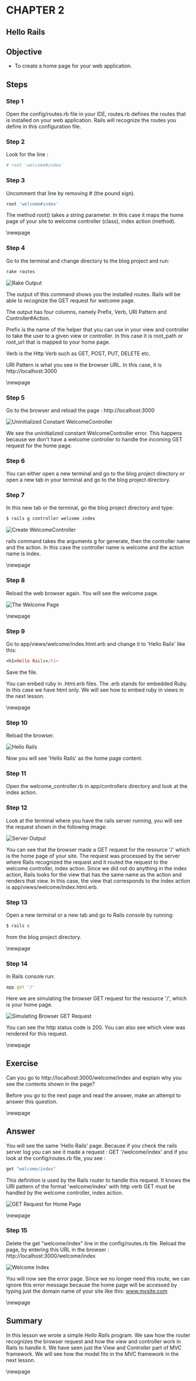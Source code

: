 CHAPTER 2
=============
Hello Rails
------------------------------


## Objective ##

- To create a home page for your web application.

## Steps ##

### Step 1 ###

Open the config/routes.rb file in your IDE, routes.rb defines the routes that is installed on your web application. Rails will recognize the routes you define in this configuration file.

### Step 2 ###

Look for the line :   
 
```ruby
# root 'welcome#index'
```

### Step 3 ###

Uncomment that line by removing # (the pound sign).   
 
```ruby
root 'welcome#index'
```		 

The method root() takes a string parameter. In this case it maps the home page of your site to welcome controller (class), index action (method).

 \newpage

### Step 4 ###

Go to the terminal and change directory to the blog project and run:

```ruby
rake routes
```

![Rake Output](./figures/rake_1.png)

The output of this command shows you the installed routes. Rails will be able to recognize the GET request for welcome page.

The output has four columns, namely Prefix, Verb, URI Pattern and Controller#Action.

Prefix is the name of the helper that you can use in your view and controller to take the user to a given view or controller. In this case it is root_path or root_url that is mapped to your home page.

Verb is the Http Verb such as GET, POST, PUT, DELETE etc.

URI Pattern is what you see in the browser URL. In this case, it is http://localhost:3000

\newpage

### Step 5 ###

Go to the browser and reload the page : http://localhost:3000

![Uninitialized Constant WelcomeController](./figures/welcome_controller_absent.png)

We see the uninitialized constant WelcomeController error. This happens because we don't have a welcome controller to handle the incoming GET request for the home page.

### Step 6 ###

You can either open a new terminal and go to the blog project directory or open a new tab in your terminal and go to the blog project directory.

### Step 7 ###

In this new tab or the terminal, go the blog project directory and type:
 
```ruby
$ rails g controller welcome index
```

![Create WelcomeController](./figures/create_controller.png)

rails command takes the arguments g for generate, then the controller name and the action. In this case the controller name is welcome and the action name is index.

\newpage

### Step 8 ###

Reload the web browser again. You will see the welcome page.

![The Welcome Page](./figures/welcome_index.png)

\newpage

### Step 9 ###

Go to app/views/welcome/index.html.erb and change it to 'Hello Rails' like this:

```ruby
<h1>Hello Rails</h1>
```

Save the file.

You can embed ruby in .html.erb files. The .erb stands for embedded Ruby. In this case we have html only. We will see how to embed ruby in views in the next lesson.

\newpage

### Step 10 ###

Reload the browser. 
 
![Hello Rails](./figures/hello_rails.png)
 
Now you will see 'Hello Rails' as the home page content.

### Step 11 ###

Open the welcome_controller.rb in app/controllers directory and look at the index action. 

### Step 12 ###

Look at the terminal where you have the rails server running, you will see the request shown in the following image:

![Server Output](./figures/server_output_1.png)

You can see that the browser made a GET request for the resource '/' which is the home page of your site. The request was processed by the server where Rails recognized the request and it routed the request to the welcome controller, index action. Since we did not do anything in the index action, Rails looks for the view that has the same name as the action and renders that view. In this case, the view that corresponds to the index action is app/views/welcome/index.html.erb.

### Step 13 ###

Open a new terminal or a new tab and go to Rails console by running:

```ruby
$ rails c
```

from the blog project directory.

 \newpage

### Step 14 ###

In Rails console run:

```ruby
app.get '/'
```

Here we are simulating the browser GET request for the resource '/', which is your home page.

![Simulating Browser GET Request](./figures/get_request.png)

You can see the http status code is 200. You can also see which view was rendered for this request.

 \newpage
 
 
## Exercise ##

Can you go to http://localhost:3000/welcome/index and explain why you see the contents shown in the page?

Before you go to the next page and read the answer, make an attempt to answer this question.

\newpage

## Answer ##

You will see the same 'Hello Rails' page. Because if you check the rails server log you can see it made a request : GET '/welcome/index' and if you look at the config/routes.rb file, you see :

```ruby
get "welcome/index" 
```

This definition is used by the Rails router to handle this request. It knows the URI pattern of the format 'welcome/index' with http verb GET must be handled by the welcome controller, index action.

![GET Request for Home Page](./figures/get_welcome_index.png)

\newpage
  
### Step 15 ###

Delete the  get "welcome/index"  line in the config/routes.rb file. Reload the page, by entering this URL in the browser : http://localhost:3000/welcome/index
 
![Welcome Index](./figures/welcome_index_routing_error.png) 
 
You will now see the error page. Since we no longer need this route, we can ignore this error message because the home page will be accessed by typing just the domain name of your site like this: www.mysite.com

 \newpage
 
## Summary ##
 
 In this lesson we wrote a simple *Hello Rails* program. We saw how the router recognizes the browser request and how the view and controller work in Rails to handle it. We have seen just the View and Controller part of MVC framework. We will see how the model fits in the MVC framework in the next lesson.
 
 \newpage
 